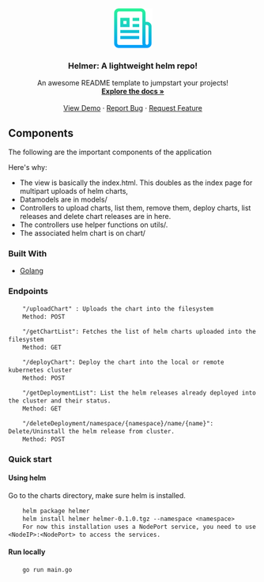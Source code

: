 <!-- PROJECT LOGO -->
<br />
<p align="center">
  <a href="https://github.com/mainak90/helmer">
    <img src="logo.png" alt="Logo" width="80" height="80">
  </a>

  <h3 align="center">Helmer: A lightweight helm repo!</h3>

  <p align="center">
    An awesome README template to jumpstart your projects!
    <br />
    <a href="https://github.com/mainak90/helmer"><strong>Explore the docs »</strong></a>
    <br />
    <br />
    <a href="https://github.com/mainak90/helmer">View Demo</a>
    ·
    <a href="https://github.com/mainak90/helmer">Report Bug</a>
    ·
    <a href="https://github.com/mainak90/helmer">Request Feature</a>
  </p>
</p>

<!-- ABOUT THE PROJECT -->
## Components

The following are the important components of the application

Here's why:
* The view is basically the index.html. This doubles as the index page for multipart uploads of helm charts,
* Datamodels are in models/
* Controllers to upload charts, list them, remove them, deploy charts, list releases and delete chart releases are in here.
* The controllers use helper functions on utils/.
* The associated helm chart is on chart/


### Built With

* [Golang](https://golang.org/)

### Endpoints

```
    "/uploadChart" : Uploads the chart into the filesystem 
    Method: POST
```

```
    "/getChartList": Fetches the list of helm charts uploaded into the filesystem
    Method: GET
```

```
    "/deployChart": Deploy the chart into the local or remote kubernetes cluster
    Method: POST
```

```
    "/getDeploymentList": List the helm releases already deployed into the cluster and their status.
    Method: GET
```

```
    "/deleteDeployment/namespace/{namespace}/name/{name}": Delete/Uninstall the helm release from cluster.
    Method: POST
```

### Quick start

#### Using helm

Go to the charts directory, make sure helm is installed.

```
    helm package helmer
    helm install helmer helmer-0.1.0.tgz --namespace <namespace>
    For now this installation uses a NodePort service, you need to use <NodeIP>:<NodePort> to access the services.
```

#### Run locally

```
    go run main.go
```

